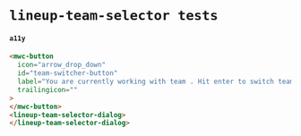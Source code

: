 # `lineup-team-selector tests`

#### `a11y`

```html
<mwc-button
  icon="arrow_drop_down"
  id="team-switcher-button"
  label="You are currently working with team . Hit enter to switch teams."
  trailingicon=""
>
</mwc-button>
<lineup-team-selector-dialog>
</lineup-team-selector-dialog>

```

